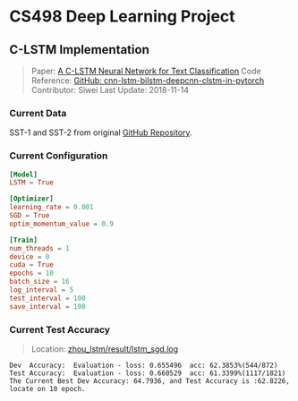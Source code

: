 # CS498 Deep Learning Project

## C-LSTM Implementation
> Paper: [A C-LSTM Neural Network for Text Classification](https://arxiv.org/abs/1511.08630)
> Code Reference: [GitHub: cnn-lstm-bilstm-deepcnn-clstm-in-pytorch](https://github.com/bamtercelboo/cnn-lstm-bilstm-deepcnn-clstm-in-pytorch)
> Contributor: Siwei
> Last Update: 2018-11-14

### Current Data
SST-1 and SST-2 from original [GitHub Repository](https://github.com/bamtercelboo/cnn-lstm-bilstm-deepcnn-clstm-in-pytorch/tree/master/Data).

### Current Configuration
```conf
[Model]
LSTM = True

[Optimizer]
learning_rate = 0.001
SGD = True
optim_momentum_value = 0.9

[Train]
num_threads = 1
device = 0
cuda = True
epochs = 10
batch_size = 16
log_interval = 5
test_interval = 100
save_interval = 100
```

### Current Test Accuracy
> Location: [zhou_lstm/result/lstm_sgd.log](zhou_lstm/result/lstm_sgd.log)
```
Dev  Accuracy:  Evaluation - loss: 0.655496  acc: 62.3853%(544/872) 
Test Accuracy:  Evaluation - loss: 0.660529  acc: 61.3399%(1117/1821) 
The Current Best Dev Accuracy: 64.7936, and Test Accuracy is :62.8226, locate on 10 epoch.
```
